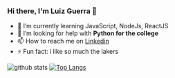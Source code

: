 ### Hi there, I'm Luiz Guerra <!--[Luiz Guerra!]-->👋

- 🌱 I’m currently learning JavaScript, NodeJs, ReactJS
- 🤔 I’m looking for help with **Python for the college**
- 📫 How to reach me on [Linkedin](https://www.linkedin.com/in/luiz-guerra/)
- ⚡ Fun fact: i like so much the lakers
<!--
**luizguerradev/luizguerradev** is a ✨ _special_ ✨ repository because its `README.md` (this file) appears on your GitHub profile.

Here are some ideas to get you started:
- 🔭 I’m currently working on ...
- 👯 I’m looking to collaborate on ...
- 💬 Ask me about ...
- 😄 Pronouns: ...
...-->

![github stats](https://github-readme-stats.vercel.app/api?username=luizguerradev&&show_icons=true&theme=radical&bg_color=80,fdb927,552583&title_color=000000&text_color=000000&icon_color=fdb927)
[![Top Langs](https://github-readme-stats.vercel.app/api/top-langs/?username=luizguerradev&layout=compact&theme=radical&bg_color=80,fdb927,552583&title_color=000000&text_color=000000&icon_color=fdb927)](https://github.com/luizguerradev/github-readme-stats)
